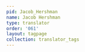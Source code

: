 ```yaml
---
pid: Jacob_Hershman
name: Jacob Hershman
type: translator
order: '061'
layout: tagpage
collection: translator_tags
---
```

